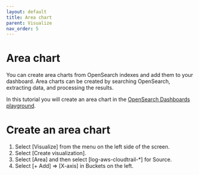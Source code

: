 ```yaml
---
layout: default
title: Area chart
parent: Visualize
nav_order: 5
---
```


# Area chart

You can create area charts from OpenSearch indexes and add them to your dashboard. Area charts can be created by searching OpenSearch, extracting data, and processing the results.

In this tutorial you will create an area chart in the [OpenSearch Dashboards playground](https://playground.opensearch.org/app/home#/). 

# Create an area chart

1. Select [Visualize] from the menu on the left side of the screen.
1. Select [Create visualization].
1. Select [Area] and then select [log-aws-cloudtrail-*] for Source.
1. Select [+ Add] => [X-axis] in Buckets on the left.